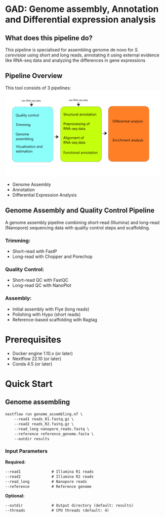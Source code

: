 # GAD: Genome assembly, Annotation and Differential expression analysis
## What does this pipeline do?
This pipeline is specialised for assembling genome de novo for *S. cerevisiae* using short and long reads, annotating it using external evidence like RNA-seq data and analyzing the differences in gene expressions
## Pipeline Overview
This tool consists of 3 pipelines:
![](https://github.com/mattpanteleev/GAD-pipeline/blob/main/plots/whole%20pipeline.png)
- Genome Assembly
- Annotation
- Differential Expression Analysis
## Genome Assembly and Quality Control Pipeline
A genome assembly pipeline combining short-read (Illumina) and long-read (Nanopore) sequencing data with quality control steps and scaffolding.
### Trimming:
- Short-read with FastP
- Long-read with Chopper and Porechop
### Quality Control:
- Short-read QC with FastQC
- Long-read QC with NanoPlot
### Assembly:
- Initial assembly with Flye (long reads)
- Polishing with Hypo (short reads)
- Reference-based scaffolding with Ragtag

# Prerequisites 
- Docker engine 1.10.x (or later)
- Nextflow 22.10 (or later)
- Conda 4.5 (or later)
# Quick Start
## Genome assembling
```
nextflow run genome_assembling.nf \
    --read1 reads_R1.fastq.gz \
    --read2 reads_R2.fastq.gz \
    --read_long nanopore_reads.fastq \
    --reference reference_genome.fasta \
    --outdir results
```
### Input Parameters
**Required:**
```
--read1              # Illumina R1 reads
--read2              # Illumina R2 reads 
--read_long          # Nanopore reads
--reference          # Reference genome
```
**Optional:**
```
--outdir             # Output directory (default: results)
--threads            # CPU threads (default: 4)
```
